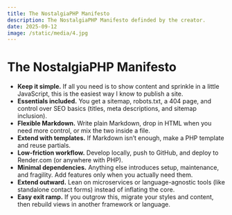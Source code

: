 ```yaml
---
title: The NostalgiaPHP Manifesto
description: The NostalgiaPHP Manifesto definded by the creator.
date: 2025-09-12
image: /static/media/4.jpg
---
```


# The NostalgiaPHP Manifesto

- **Keep it simple.** If all you need is to show content and sprinkle in a little JavaScript, this is the easiest way I know to publish a site.
- **Essentials included.** You get a sitemap, robots.txt, a 404 page, and control over SEO basics (titles, meta descriptions, and sitemap inclusion).
- **Flexible Markdown.** Write plain Markdown, drop in HTML when you need more control, or mix the two inside a file.
- **Extend with templates.** If Markdown isn’t enough, make a PHP template and reuse partials.
- **Low-friction workflow.** Develop locally, push to GitHub, and deploy to Render.com (or anywhere with PHP).
- **Minimal dependencies.** Anything else introduces setup, maintenance, and fragility. Add features only when you actually need them.
- **Extend outward.** Lean on microservices or language-agnostic tools (like standalone contact forms) instead of inflating the core.
- **Easy exit ramp.** If you outgrow this, migrate your styles and content, then rebuild views in another framework or language.